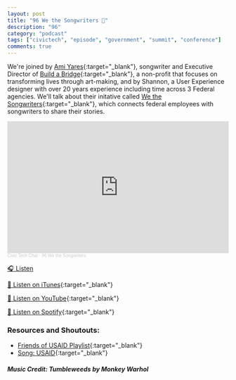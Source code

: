 ```yaml
---
layout: post
title: "96 We the Songwriters 🎵"
description: "96"
category: "podcast"
tags: ["civictech", "episode", "government", "summit", "conference"]
comments: true
---
```


We're joined by [Ami Yares](https://www.amiyares.com/){:target="_blank"}, songwriter and Executive Director of [Build a Bridge](https://buildabridge.org){:target="_blank"}, a non-profit that focuses on transforming lives through art-making, and by Shannon, a User Experience designer with over 20 years experience including time across 3 Federal agencies. We'll talk about their initative called [We the Songwriters](https://wethesongwriters.org/){:target="_blank"}, which connects federal employees with songwriters to share their stories.

<iframe width="100%" height="300" scrolling="no" frameborder="no" allow="autoplay" src="https://w.soundcloud.com/player/?url=https%3A//api.soundcloud.com/tracks/2104496046%3Fsecret_token%3Ds-XyBiDfJYHAm&color=%23ff5500&auto_play=false&hide_related=false&show_comments=true&show_user=true&show_reposts=false&show_teaser=true&visual=true"></iframe><div style="font-size: 10px; color: #cccccc;line-break: anywhere;word-break: normal;overflow: hidden;white-space: nowrap;text-overflow: ellipsis; font-family: Interstate,Lucida Grande,Lucida Sans Unicode,Lucida Sans,Garuda,Verdana,Tahoma,sans-serif;font-weight: 100;"><a href="https://soundcloud.com/user-227289754" title="Civic Tech Chat" target="_blank" style="color: #cccccc; text-decoration: none;">Civic Tech Chat</a> · <a href="https://soundcloud.com/user-227289754/we-the-songwriters/s-XyBiDfJYHAm" title="96 We the Songwriters" target="_blank" style="color: #cccccc; text-decoration: none;">96 We the Songwriters</a></div>

<a href="https://on.soundcloud.com/uWGNOM4eVnyNpoN4ph" target="_blank">🎧 Listen</a>

[📱 Listen on iTunes](https://itunes.apple.com/us/podcast/civic-tech-chat/id1350640468?mt=2){:target="_blank"}

[📱 Listen on YouTube](https://www.youtube.com/playlist?list=PL5NEPB2T3Hb-HpMbDW0PnXUCODdtIUjNl){:target="_blank"}

[📱 Listen on Spotify](https://open.spotify.com/show/1kbwPAi4thGOU43xFkehgT){:target="_blank"}

### Resources and Shoutouts:
- [Friends of USAID Playlist](https://open.spotify.com/artist/33NtIX8ae3eovd3AQtMEKO?si=S2IhqKRHSFqAA1xKH3Ts8Q&nd=1&dlsi=54817e06c5dd427b){:target="_blank"}
- [Song: USAID](https://www.youtube.com/watch?v=VlFaXtVW4VM){:target="_blank"}


##### Music Credit: Tumbleweeds by Monkey Warhol 
